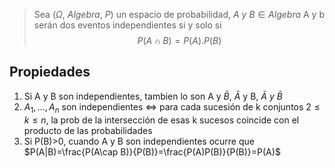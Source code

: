 > Sea $(\Omega, \ Algebra, \ P)$ un espacio de probabilidad, $A \ y \ B \in Algebra$ A y b serán dos eventos independientes si y solo si $$P(A \cap B)=P(A).P(B)$$ 

## Propiedades
1. Si A y B son independientes, tambien lo son A y $\bar{B}$, $\bar{A}$ y B, $\bar{A} \ y \ \bar{B}$
2. $A_{1},\dots, A_{n}$ son independientes $\iff$ para cada sucesión de k conjuntos $2\leq k \leq n$, la prob de la intersección de esas k sucesos coincide con el producto de las probabilidades
3. Si P(B)>0, cuando A y B son independientes ocurre que $P(A|B)=\frac{P(A\cap B)}{P(B)}=\frac{P(A)P(B)}{P(B)}=P(A)$
